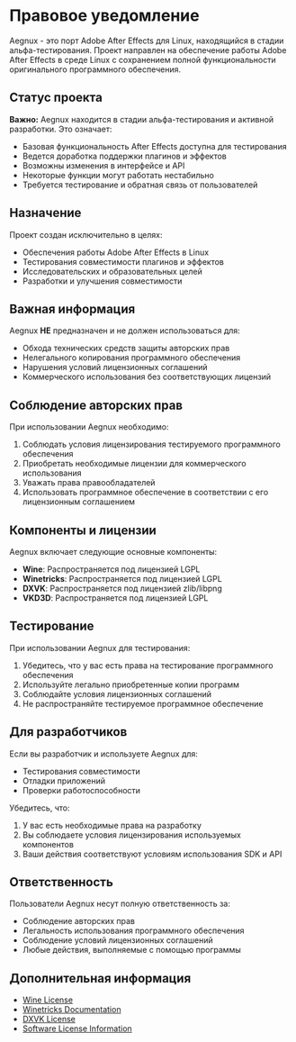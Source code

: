 # Правовое уведомление

Aegnux - это порт Adobe After Effects для Linux, находящийся в стадии альфа-тестирования. Проект направлен на обеспечение работы Adobe After Effects в среде Linux с сохранением полной функциональности оригинального программного обеспечения.

## Статус проекта

**Важно:** Aegnux находится в стадии альфа-тестирования и активной разработки. Это означает:
- Базовая функциональность After Effects доступна для тестирования
- Ведется доработка поддержки плагинов и эффектов
- Возможны изменения в интерфейсе и API
- Некоторые функции могут работать нестабильно
- Требуется тестирование и обратная связь от пользователей

## Назначение

Проект создан исключительно в целях:
- Обеспечения работы Adobe After Effects в Linux
- Тестирования совместимости плагинов и эффектов
- Исследовательских и образовательных целей
- Разработки и улучшения совместимости

## Важная информация

Aegnux **НЕ** предназначен и не должен использоваться для:
- Обхода технических средств защиты авторских прав
- Нелегального копирования программного обеспечения
- Нарушения условий лицензионных соглашений
- Коммерческого использования без соответствующих лицензий

## Соблюдение авторских прав

При использовании Aegnux необходимо:

1. Соблюдать условия лицензирования тестируемого программного обеспечения
2. Приобретать необходимые лицензии для коммерческого использования
3. Уважать права правообладателей
4. Использовать программное обеспечение в соответствии с его лицензионным соглашением

## Компоненты и лицензии

Aegnux включает следующие основные компоненты:

- **Wine**: Распространяется под лицензией LGPL
- **Winetricks**: Распространяется под лицензией LGPL
- **DXVK**: Распространяется под лицензией zlib/libpng
- **VKD3D**: Распространяется под лицензией LGPL

## Тестирование

При использовании Aegnux для тестирования:

1. Убедитесь, что у вас есть права на тестирование программного обеспечения
2. Используйте легально приобретенные копии программ
3. Соблюдайте условия лицензионных соглашений
4. Не распространяйте тестируемое программное обеспечение

## Для разработчиков

Если вы разработчик и используете Aegnux для:
- Тестирования совместимости
- Отладки приложений
- Проверки работоспособности

Убедитесь, что:
1. У вас есть необходимые права на разработку
2. Вы соблюдаете условия лицензирования используемых компонентов
3. Ваши действия соответствуют условиям использования SDK и API

## Ответственность

Пользователи Aegnux несут полную ответственность за:
- Соблюдение авторских прав
- Легальность использования программного обеспечения
- Соблюдение условий лицензионных соглашений
- Любые действия, выполняемые с помощью программы

## Дополнительная информация

- [Wine License](https://www.winehq.org/license)
- [Winetricks Documentation](https://wiki.winehq.org/Winetricks)
- [DXVK License](https://github.com/doitsujin/dxvk/blob/master/LICENSE)
- [Software License Information](https://www.gnu.org/licenses/lgpl-3.0.html)